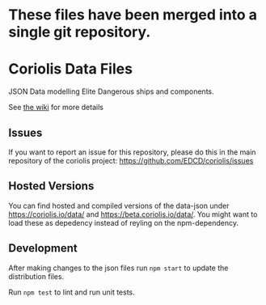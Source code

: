 # These files have been merged into a single git repository.

# Coriolis Data Files

JSON Data modelling Elite Dangerous ships and components.

See [the wiki](https://github.com/edcd/coriolis-data/wiki) for more details

## Issues

If you want to report an issue for this repository, please do this in the main repository of the coriolis project: https://github.com/EDCD/coriolis/issues

## Hosted Versions

You can find hosted and compiled versions of the data-json under https://coriolis.io/data/ and https://beta.coriolis.io/data/.
You might want to load these as depedency instead of reyling on the npm-dependency.

## Development

After making changes to the json files run `npm start` to update the distribution files.

Run `npm test` to lint and run unit tests.
